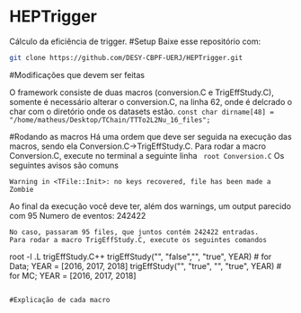 # HEPTrigger
Cálculo da eficiência de trigger.
#Setup
Baixe esse repositório com:

```bash
git clone https://github.com/DESY-CBPF-UERJ/HEPTrigger.git
```

#Modificações que devem ser feitas

O framework consiste de duas macros (conversion.C e TrigEffStudy.C), somente é necessário alterar o conversion.C, na linha 62, onde é delcrado o char com o
diretório onde os datasets estão.
``` const char dirname[48] = "/home/matheus/Desktop/TChain/TTTo2L2Nu_16_files"; ```

#Rodando as macros
Há uma ordem que deve ser seguida na execução das macros, sendo ela Conversion.C->TrigEffStudy.C. Para rodar a macro Conversion.C, execute no terminal a seguinte
linha
``` root Conversion.C```
Os seguintes avisos são comuns
```Warning in <TFile::Init>: file Tree.root probably not closed, trying to recover
Warning in <TFile::Init>: no keys recovered, file has been made a Zombie
```
Ao final da execução você deve ter, além dos warnings, um output parecido com
95
Numero de eventos: 242422
```
No caso, passaram 95 files, que juntos contém 242422 entradas.
Para rodar a macro TrigEffStudy.C, execute os seguintes comandos
```
root -l
.L trigEffStudy.C++
trigEffStudy("", "false","", "true", YEAR) # for Data; YEAR = [2016, 2017, 2018]
trigEffStudy("", "true", "", "true", YEAR) # for MC;   YEAR = [2016, 2017, 2018]
```

#Explicação de cada macro
